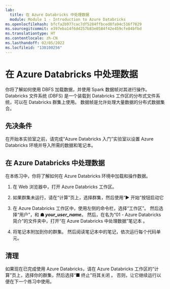```yaml
---
lab:
  title: 在 Azure Databricks 中处理数据
  module: Module 1 - Introduction to Azure Databricks
ms.openlocfilehash: bfcfa2b977cac7df5284ffbced8fa94c516f7829
ms.sourcegitcommit: e397eba14f6dd257b83e0584f42e459cfe84bfbd
ms.translationtype: HT
ms.contentlocale: zh-CN
ms.lasthandoff: 02/05/2022
ms.locfileid: "138100256"
---
```

# <a name="working-with-data-in-azure-databricks"></a>在 Azure Databricks 中处理数据

你将了解如何使用 DBFS 加载数据，并使用 Spark 数据帧对其进行操作。
Databricks 文件系统 (DBFS) 是一个装载到 Databricks 工作区的分布式文件系统，可以在 Databricks 群集上使用。
数据帧是允许处理大量数据的分布式数据集合。

## <a name="prerequisites"></a>先决条件

在开始本实验室之前，请完成“Azure Databricks 入门”实验室以设置 Azure Databricks 环境并导入所需的数据和笔记本。

## <a name="work-with-data-in-azure-databricks"></a>在 Azure Databricks 中处理数据

在本练习中，你将了解如何在 Azure Databricks 环境中加载和操作数据。

1. 在 Web 浏览器中，打开 Azure Databricks 工作区。

1. 如果群集未运行，请在“计算”页上，选择群集，然后使用“&#9654; 开始”按钮启动它 

1. 在 Azure Databricks 工作区中，使用左侧的命令栏，选择“工作区”。 然后选择“用户”，和 **&#9751; *your_user_name***。 然后，在名为“01 - Azure Databricks 简介”的文件夹中，打开“在 Azure Databricks 中处理数据”笔记本 。

1. 将笔记本附加到你的群集。 然后阅读笔记本中的笔记，依次运行每个代码单元。

## <a name="clean-up"></a>清理

如果现在已完成使用 Azure Databricks，请在 Azure Databricks 工作区的“计算”页上，选择你的群集，然后选择“&#9632; 终止”将其关闭 。 否则，让它继续运行以便在下一个练习中使用。
